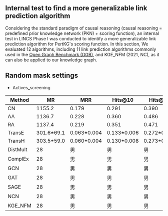 ## Internal test to find a more generalizable link prediction algorithm
Considering the standard paradigm of causal reasoning (causal reasoning = predefined prior knowledge network (PKN) + scoring function), an internal test in LINCS Phase I was conducted to identify a more generalizable link prediction algorithm for PertKG's scoring function. In this section, We evaluated 12 algorithms, including 11 link prediction algorithms commonly used in the [Open Graph Benchmark (OGB)](https://ogb.stanford.edu/docs/leader_linkprop/), and KGE_NFM (2021, NC), as it can also be applied to our knowledge graph.
  
## Random mask settings
* Actives_screening

| Method   | MR | MRR | Hits@10  | Hits@30  | Hits@100  |
|--------|------|------|--------|--------|--------|
| CN   | 1155.2   | 0.179 | 0.291 |0.390 |0.508 |
| AA   | 1136.7   | 0.228 | 0.360 |0.486 |0.583 |
| RA   | 1137.4   | 0.219     | 0.351     | 0.471     |0.583      |
| TransE   | 301.6±69.1   |0.063±0.004      | 0.133±0.006     | 0.272±0.005     |0.502±0.012      |
| TransH   | 303.5±59.0   |0.060±0.004     | 0.130±0.008     | 0.273±0.008     |0.500±0.014      |
| DistMult   | 28   | 男     | 男     | 男     |      |
| ComplEx   | 28   | 男     | 男     | 男     |      |
| GCN   | 28   | 男     | 男     | 男     |      |
| GAT   | 28   | 男     | 男     | 男     |      |
| SAGE   | 28   | 男     | 男     | 男     |      |
| NCN   | 28   | 男     | 男     | 男     |      |
| KGE_NFM   | 28   | 男     | 男     | 男     |      |

